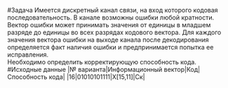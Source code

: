 #Задача
Имеется дискретный канал связи, на вход которого кодовая последовательность. В канале возможны ошибки любой кратности. Вектор ошибки может принимать значения от единицы в младшем разряде до единицы во всех разрядах кодового вектора. Для каждого значения вектора ошибки на выходе канала после декодирования определяется факт наличия ошибки и предпринимается попытка ее исправления.  
Необходимо определить корректирующую способность кода.
#Исходные данные
|№ варианта|Информационный вектор|Код|Способность кода|
|16|01010101111|X[15,11]|Ск|
